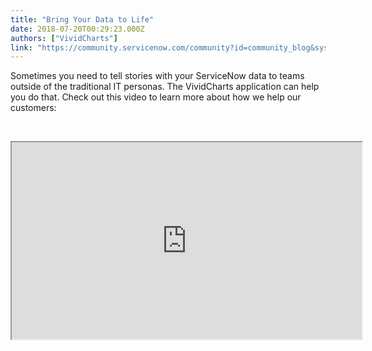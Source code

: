 ```yaml
---
title: "Bring Your Data to Life"
date: 2018-07-20T00:29:23.000Z
authors: ["VividCharts"]
link: "https://community.servicenow.com/community?id=community_blog&sys_id=a449c5dbdbdb9380200f0b55ca96199c"
---
```

<p>Sometimes you need to tell stories with your ServiceNow data to teams outside of the traditional IT personas. The VividCharts application can help you do that. Check out this video to learn more about how we help our customers:</p>
<p> </p>
<p style="text-align: center;"><iframe src="https://www.youtube.com/embed/oXYm1lJvuvc?rel&#61;0" width="560" height="315"></iframe></p>